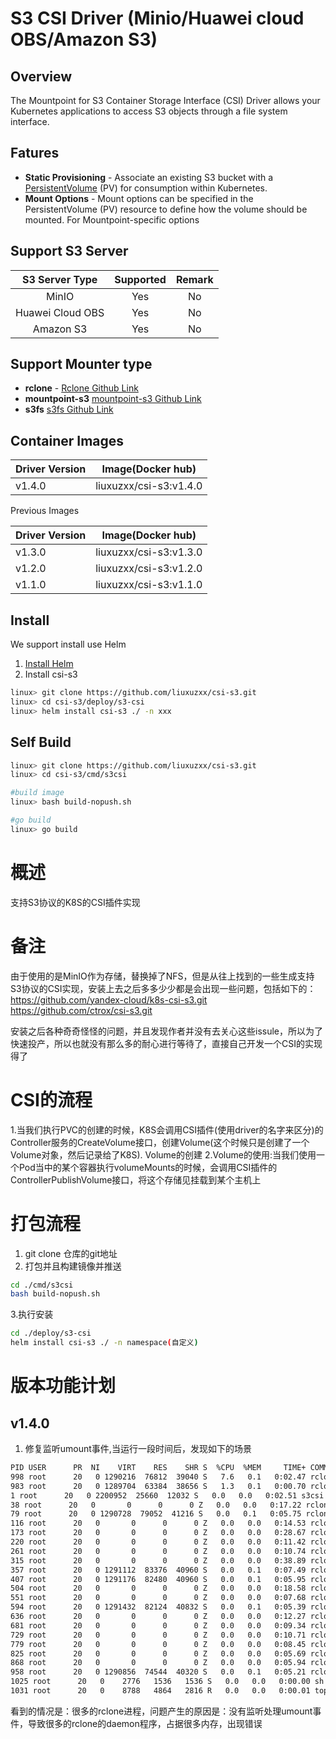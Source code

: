 # S3 CSI Driver (Minio/Huawei cloud OBS/Amazon S3)

## Overview
The Mountpoint for S3 Container Storage Interface (CSI) Driver allows your Kubernetes applications to access S3 objects through a file system interface.

## Fatures
* **Static Provisioning** - Associate an existing S3 bucket with a [PersistentVolume](https://kubernetes.io/docs/concepts/storage/persistent-volumes/) (PV) for consumption within Kubernetes.
* **Mount Options** - Mount options can be specified in the PersistentVolume (PV) resource to define how the volume should be mounted. For Mountpoint-specific options

## Support S3 Server

|S3 Server Type|Supported|Remark|
|:--:|:--:|:--:|
|MinIO|Yes|No|
|Huawei Cloud OBS|Yes|No|
|Amazon S3|Yes|No|

## Support Mounter type

* **rclone** -  [Rclone Github Link](https://github.com/rclone/rclone.git)
* **mountpoint-s3** [mountpoint-s3 Github Link](https://github.com/awslabs/mountpoint-s3-csi-driver.git)
* **s3fs** [s3fs Github Link](https://github.com/s3fs-fuse/s3fs-fuse.git)

## Container Images
| Driver Version | Image(Docker hub)|
|----------------|------------------|
| v1.4.0         | liuxuzxx/csi-s3:v1.4.0|

<summary>Previous Images</summary>

| Driver Version | Image(Docker hub) |
|----------------|-------------------|
| v1.3.0         | liuxuzxx/csi-s3:v1.3.0|
| v1.2.0         | liuxuzxx/csi-s3:v1.2.0|
| v1.1.0         | liuxuzxx/csi-s3:v1.1.0|

## Install

We support install use Helm

1. [Install Helm](https://helm.sh/docs/intro/install/)
2. Install csi-s3
```bash
linux> git clone https://github.com/liuxuzxx/csi-s3.git
linux> cd csi-s3/deploy/s3-csi
linux> helm install csi-s3 ./ -n xxx
```


## Self Build

```bash
linux> git clone https://github.com/liuxuzxx/csi-s3.git
linux> cd csi-s3/cmd/s3csi

#build image
linux> bash build-nopush.sh

#go build
linux> go build
```


# 概述
支持S3协议的K8S的CSI插件实现

# 备注
由于使用的是MinIO作为存储，替换掉了NFS，但是从往上找到的一些生成支持S3协议的CSI实现，安装上去之后多多少少都是会出现一些问题，包括如下的：
https://github.com/yandex-cloud/k8s-csi-s3.git
https://github.com/ctrox/csi-s3.git

安装之后各种奇奇怪怪的问题，并且发现作者并没有去关心这些issule，所以为了快速投产，所以也就没有那么多的耐心进行等待了，直接自己开发一个CSI的实现得了

# CSI的流程
1.当我们执行PVC的创建的时候，K8S会调用CSI插件(使用driver的名字来区分)的Controller服务的CreateVolume接口，创建Volume(这个时候只是创建了一个Volume对象，然后记录给了K8S).  Volume的创建
2.Volume的使用:当我们使用一个Pod当中的某个容器执行volumeMounts的时候，会调用CSI插件的ControllerPublishVolume接口，将这个存储见挂载到某个主机上

# 打包流程
1. git clone 仓库的git地址
2. 打包并且构建镜像并推送
```bash
cd ./cmd/s3csi
bash build-nopush.sh
```
3.执行安装
```bash
cd ./deploy/s3-csi
helm install csi-s3 ./ -n namespace(自定义)
```

# 版本功能计划

## v1.4.0
1. 修复监听umount事件,当运行一段时间后，发现如下的场景
```bash
PID USER      PR  NI    VIRT    RES    SHR S  %CPU  %MEM     TIME+ COMMAND                                                                                                                                     
998 root      20   0 1290216  76812  39040 S   7.6   0.1   0:02.47 rclone                                                                                                                                      
983 root      20   0 1289704  63384  38656 S   1.3   0.1   0:00.70 rclone                                                                                                                                      
1 root      20   0 2200952  25660  12032 S   0.0   0.0   0:02.51 s3csi                                                                                                                                       
38 root      20   0       0      0      0 Z   0.0   0.0   0:17.22 rclone                                                                                                                                      
79 root      20   0 1290728  79052  41216 S   0.0   0.1   0:05.75 rclone                                                                                                                                      
116 root      20   0       0      0      0 Z   0.0   0.0   0:14.53 rclone                                                                                                                                      
173 root      20   0       0      0      0 Z   0.0   0.0   0:28.67 rclone                                                                                                                                      
220 root      20   0       0      0      0 Z   0.0   0.0   0:11.42 rclone                                                                                                                                      
261 root      20   0       0      0      0 Z   0.0   0.0   0:10.74 rclone                                                                                                                                      
315 root      20   0       0      0      0 Z   0.0   0.0   0:38.89 rclone                                                                                                                                      
357 root      20   0 1291112  83376  40960 S   0.0   0.1   0:07.49 rclone                                                                                                                                      
407 root      20   0 1291176  82480  40960 S   0.0   0.1   0:05.95 rclone                                                                                                                                      
504 root      20   0       0      0      0 Z   0.0   0.0   0:18.58 rclone                                                                                                                                      
551 root      20   0       0      0      0 Z   0.0   0.0   0:07.68 rclone                                                                                                                                      
594 root      20   0 1291432  82124  40832 S   0.0   0.1   0:05.39 rclone                                                                                                                                      
636 root      20   0       0      0      0 Z   0.0   0.0   0:12.27 rclone                                                                                                                                      
681 root      20   0       0      0      0 Z   0.0   0.0   0:09.34 rclone                                                                                                                                      
729 root      20   0       0      0      0 Z   0.0   0.0   0:10.71 rclone                                                                                                                                      
779 root      20   0       0      0      0 Z   0.0   0.0   0:08.45 rclone                                                                                                                                      
825 root      20   0       0      0      0 Z   0.0   0.0   0:05.69 rclone                                                                                                                                      
868 root      20   0       0      0      0 Z   0.0   0.0   0:05.94 rclone                                                                                                                                      
958 root      20   0 1290856  74544  40320 S   0.0   0.1   0:05.21 rclone                                                                                                                                      
1025 root      20   0    2776   1536   1536 S   0.0   0.0   0:00.00 sh                                                                                                                                          
1031 root      20   0    8788   4864   2816 R   0.0   0.0   0:00.01 top 
```
看到的情况是：很多的rclone进程，问题产生的原因是：没有监听处理umount事件，导致很多的rclone的daemon程序，占据很多内存，出现错误